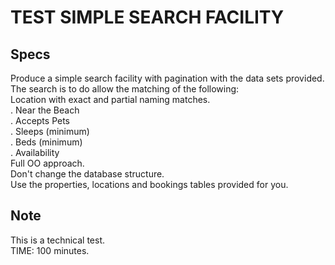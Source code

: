 # TEST SIMPLE SEARCH FACILITY #

Specs
-----
Produce a simple search facility with pagination with the data sets provided.<br/>
The search is to do allow the matching of the following:<br/>
Location with exact and partial naming matches.<br/>
. Near the Beach<br/>
. Accepts Pets<br/>
. Sleeps (minimum)<br/>
. Beds (minimum)<br/>
. Availability<br/>
Full OO approach.<br/>
Don't change the database structure.<br/>
Use the properties, locations and bookings tables provided for you.

Note
----
This is a technical test.<br/>TIME: 100 minutes.